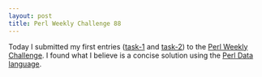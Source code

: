 ```yaml
---
layout: post
title: Perl Weekly Challenge 88
---
```

Today I submitted my first entries
([task-1](https://github.com/wlmb/perlweeklychallenge-club/blob/challenge-088/challenge-088/wlmb/perl/ch-1.pl)
and
[task-2](https://github.com/wlmb/perlweeklychallenge-club/blob/challenge-088/challenge-088/wlmb/perl/ch-2.pl))
to the [Perl Weekly
Challenge](https://perlweeklychallenge.org/blog/perl-weekly-challenge-088/). I
found what I believe is a concise solution using the [Perl Data
language](http://pdl.perl.org/).
